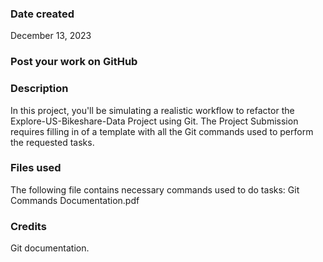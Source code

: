 ### Date created
December 13, 2023

### Post your work on GitHub

### Description
In this project, you'll be simulating a realistic workflow to refactor the Explore-US-Bikeshare-Data Project using Git. The Project Submission requires filling in of a template with all the Git commands used to perform the requested tasks.


### Files used
The following file contains necessary commands used to do tasks:
Git Commands Documentation.pdf

### Credits
Git documentation.
